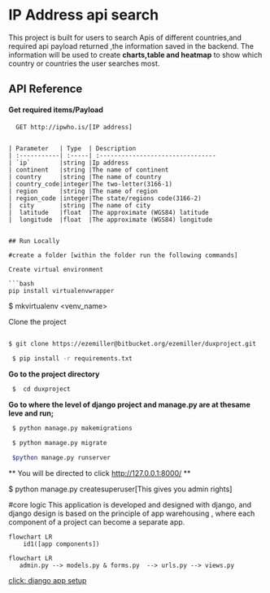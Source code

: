 
# IP Address api search

This project is built for users to search Apis of different countries,and  required api payload returned ,the information saved in the backend.
The information will be used to create **charts,table and heatmap** to show which country or countries the user searches most.
## API Reference

#### Get required items/Payload

```http
  GET http://ipwho.is/[IP address]
```

```

| Parameter   | Type  | Description                       
| :-----------| :-----| :-------------------------------- 
| `ip`        |string |Ip address     
| continent   |string |The name of continent                            
| country     |string |The name of country                
| country_code|integer|The two-letter(3166-1)                              
| region      |string |The name of region               
| region_code |integer|The state/regions code(3166-2)                              
|  city       |string |The name of city
|  latitude   |float  |The approximate (WGS84) latitude
|  longitude  |float  |The approximate (WGS84) longitude


## Run Locally

#create a folder [within the folder run the following commands]

Create virtual environment

```bash
pip install virtualenvwrapper
```
 $ mkvirtualenv <venv_name>


Clone the project

``` bash
   
$ git clone https://ezemiller@bitbucket.org/ezemiller/duxproject.git

```

```bash
 $ pip install -r requirements.txt 
```
**Go to the project directory**

```bash
 $  cd duxproject
```
 **Go to where the level of django project and manage.py are at thesame leve and run;**
```bash
 $ python manage.py makemigrations
```
```bash
 $ python manage.py migrate
```
```bash
 $python manage.py runserver 
 ```
  ** You will be directed to click http://127.0.0.1:8000/  ** 
 
 $ python manage.py createsuperuser[This gives you admin rights]

#core logic
This application is developed and designed  with django, and django design is based on the principle of app warehousing , where each component of a project can become a separate app.



```mermaid
flowchart LR
    id1([app components])
```



```mermaid
flowchart LR
   admin.py --> models.py & forms.py  --> urls.py --> views.py
```
 
[click: django app setup](https://docs.djangoproject.com/en/4.0/intro/tutorial01/)
